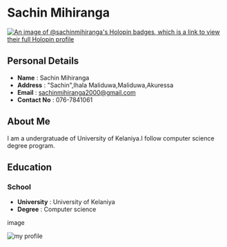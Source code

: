 # Sachin Mihiranga

[![An image of @sachinmihiranga's Holopin badges, which is a link to view their full Holopin profile](https://holopin.me/sachinmihiranga)](https://holopin.io/@sachinmihiranga)
 
## Personal Details

* **Name** : Sachin Mihiranga
* **Address** : "Sachin",Ihala Maliduwa,Maliduwa,Akuressa
* **Email** : sachinmihiranga2000@gmail.com
* **Contact No** : 076-7841061

## About Me

I am a undergratuade of University of Kelaniya.I follow computer science degree program.

## Education

### School
* **University** : University of Kelaniya
* **Degree** : Computer  science

image

![my profile](https://avatars.githubusercontent.com/u/117339596?s=96&v=4)


